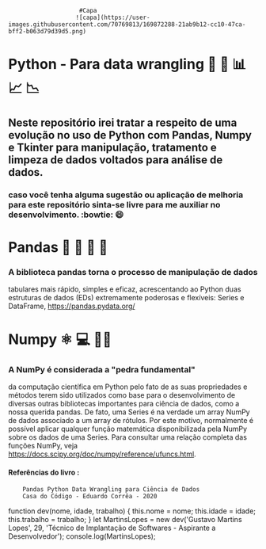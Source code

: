                         #Capa
                       ![capa](https://user-images.githubusercontent.com/70769813/169872288-21ab9b12-cc10-47ca-bff2-b063d79d39d5.png)
 
# Python - Para data wrangling :crystal_ball: :mag_right: :bar_chart: :chart_with_upwards_trend: :chart_with_downwards_trend:
## Neste repositório irei tratar a respeito de uma evolução no uso de Python com Pandas, Numpy e Tkinter para manipulação, tratamento e limpeza de dados voltados para análise de dados.
### caso você tenha alguma sugestão ou aplicação de melhoria para este repositório sinta-se livre para me auxiliar no desenvolvimento. :bowtie: :smile:
# Pandas 🐼 🐼 🐼 🐼
### A biblioteca pandas torna o processo de manipulação de dados
tabulares mais rápido, simples e eficaz, acrescentando ao Python
duas estruturas de dados (EDs) extremamente poderosas e
flexíveis: Series e DataFrame,
        https://pandas.pydata.org/

# Numpy ⚛️ 💻 🧑‍🔬
### A NumPy é considerada a "pedra fundamental"
da computação científica em Python pelo fato de as suas
propriedades e métodos terem sido utilizados como base para o
desenvolvimento de diversas outras bibliotecas importantes para
ciência de dados, como a nossa querida pandas.
De fato, uma Series é na verdade um array NumPy de dados
associado a um array de rótulos. Por este motivo, normalmente é
possível aplicar qualquer função matemática disponibilizada pela
NumPy sobre os dados de uma Series. Para consultar uma relação
completa das funções NumPy, veja
        https://docs.scipy.org/doc/numpy/reference/ufuncs.html.





#### Referências do livro :    
        Pandas Python Data Wrangling para Ciência de Dados
        Casa do Código - Eduardo Corrêa - 2020
function dev(nome, idade, trabalho) {
        this.nome = nome;
        this.idade = idade;
        this.trabalho = trabalho;
      }
      let MartinsLopes = new dev('Gustavo Martins Lopes', 29, 'Técnico de Implantação de Softwares - Aspirante a Desenvolvedor');
      console.log(MartinsLopes);
